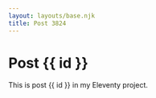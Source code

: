 ```yaml
---
layout: layouts/base.njk
title: Post 3824
---
```


# Post {{ id }}

This is post {{ id }} in my Eleventy project.
